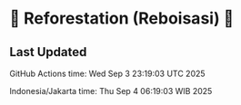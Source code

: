 
# 🌳 Reforestation (Reboisasi) 🌲

## Last Updated

GitHub Actions time: Wed Sep  3 23:19:03 UTC 2025

Indonesia/Jakarta time: Thu Sep  4 06:19:03 WIB 2025
